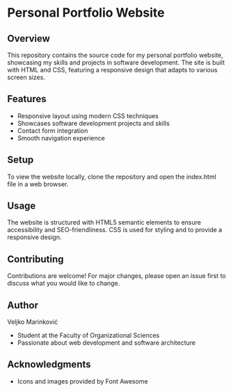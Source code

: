 # Personal Portfolio Website

## Overview
This repository contains the source code for my personal portfolio website, showcasing my skills and projects in software development. The site is built with HTML and CSS, featuring a responsive design that adapts to various screen sizes.

## Features
- Responsive layout using modern CSS techniques
- Showcases software development projects and skills
- Contact form integration
- Smooth navigation experience

## Setup
To view the website locally, clone the repository and open the index.html file in a web browser.

## Usage
The website is structured with HTML5 semantic elements to ensure accessibility and SEO-friendliness. CSS is used for styling and to provide a responsive design.

## Contributing
Contributions are welcome! For major changes, please open an issue first to discuss what you would like to change.

## Author
Veljko Marinković
- Student at the Faculty of Organizational Sciences
- Passionate about web development and software architecture

## Acknowledgments
- Icons and images provided by Font Awesome

